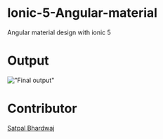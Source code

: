 # Ionic-5-Angular-material
Angular material design with ionic 5


# Output
!["Final output"]('./output.png')

# Contributor
[Satpal Bhardwaj](https://sbsharma.com/ionic/)